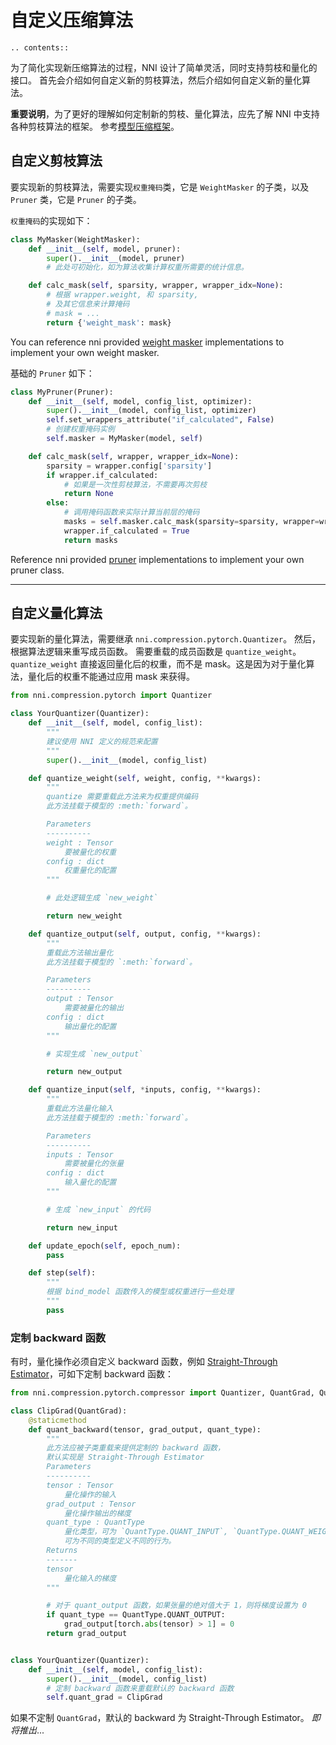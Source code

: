 # 自定义压缩算法

```eval_rst
.. contents::
```

为了简化实现新压缩算法的过程，NNI 设计了简单灵活，同时支持剪枝和量化的接口。 首先会介绍如何自定义新的剪枝算法，然后介绍如何自定义新的量化算法。

**重要说明**，为了更好的理解如何定制新的剪枝、量化算法，应先了解 NNI 中支持各种剪枝算法的框架。 参考[模型压缩框架](https://nni.readthedocs.io/zh/latest/Compression/Framework.html)。


## 自定义剪枝算法

要实现新的剪枝算法，需要实现`权重掩码`类，它是 `WeightMasker` 的子类，以及`Pruner` 类，它是 `Pruner` 的子类。

`权重掩码`的实现如下：

```python
class MyMasker(WeightMasker):
    def __init__(self, model, pruner):
        super().__init__(model, pruner)
        # 此处可初始化，如为算法收集计算权重所需要的统计信息。

    def calc_mask(self, sparsity, wrapper, wrapper_idx=None):
        # 根据 wrapper.weight, 和 sparsity, 
        # 及其它信息来计算掩码
        # mask = ...
        return {'weight_mask': mask}
```

You can reference nni provided [weight masker](https://github.com/microsoft/nni/blob/v1.9/src/sdk/pynni/nni/compression/pytorch/pruning/structured_pruning.py) implementations to implement your own weight masker.

基础的 `Pruner` 如下：

```python
class MyPruner(Pruner):
    def __init__(self, model, config_list, optimizer):
        super().__init__(model, config_list, optimizer)
        self.set_wrappers_attribute("if_calculated", False)
        # 创建权重掩码实例
        self.masker = MyMasker(model, self)

    def calc_mask(self, wrapper, wrapper_idx=None):
        sparsity = wrapper.config['sparsity']
        if wrapper.if_calculated:
            # 如果是一次性剪枝算法，不需要再次剪枝
            return None
        else:
            # 调用掩码函数来实际计算当前层的掩码
            masks = self.masker.calc_mask(sparsity=sparsity, wrapper=wrapper, wrapper_idx=wrapper_idx)
            wrapper.if_calculated = True
            return masks

```

Reference nni provided [pruner](https://github.com/microsoft/nni/blob/v1.9/src/sdk/pynni/nni/compression/pytorch/pruning/one_shot.py) implementations to implement your own pruner class.


***

## 自定义量化算法

要实现新的量化算法，需要继承 `nni.compression.pytorch.Quantizer`。 然后，根据算法逻辑来重写成员函数。 需要重载的成员函数是 `quantize_weight`。 `quantize_weight` 直接返回量化后的权重，而不是 mask。这是因为对于量化算法，量化后的权重不能通过应用 mask 来获得。

```python
from nni.compression.pytorch import Quantizer

class YourQuantizer(Quantizer):
    def __init__(self, model, config_list):
        """
        建议使用 NNI 定义的规范来配置
        """
        super().__init__(model, config_list)

    def quantize_weight(self, weight, config, **kwargs):
        """
        quantize 需要重载此方法来为权重提供编码
        此方法挂载于模型的 :meth:`forward`。

        Parameters
        ----------
        weight : Tensor
            要被量化的权重
        config : dict
            权重量化的配置
        """

        # 此处逻辑生成 `new_weight`

        return new_weight

    def quantize_output(self, output, config, **kwargs):
        """
        重载此方法输出量化
        此方法挂载于模型的 `:meth:`forward`。

        Parameters
        ----------
        output : Tensor
            需要被量化的输出
        config : dict
            输出量化的配置
        """

        # 实现生成 `new_output`

        return new_output

    def quantize_input(self, *inputs, config, **kwargs):
        """
        重载此方法量化输入
        此方法挂载于模型的 :meth:`forward`。

        Parameters
        ----------
        inputs : Tensor
            需要被量化的张量
        config : dict
            输入量化的配置
        """

        # 生成 `new_input` 的代码

        return new_input

    def update_epoch(self, epoch_num):
        pass

    def step(self):
        """
        根据 bind_model 函数传入的模型或权重进行一些处理
        """
        pass
```

### 定制 backward 函数

有时，量化操作必须自定义 backward 函数，例如 [Straight-Through Estimator](https://stackoverflow.com/questions/38361314/the-concept-of-straight-through-estimator-ste)，可如下定制 backward 函数：

```python
from nni.compression.pytorch.compressor import Quantizer, QuantGrad, QuantType

class ClipGrad(QuantGrad):
    @staticmethod
    def quant_backward(tensor, grad_output, quant_type):
        """
        此方法应被子类重载来提供定制的 backward 函数，
        默认实现是 Straight-Through Estimator
        Parameters
        ----------
        tensor : Tensor
            量化操作的输入
        grad_output : Tensor
            量化操作输出的梯度
        quant_type : QuantType
            量化类型，可为 `QuantType.QUANT_INPUT`, `QuantType.QUANT_WEIGHT`, `QuantType.QUANT_OUTPUT`,
            可为不同的类型定义不同的行为。
        Returns
        -------
        tensor
            量化输入的梯度
        """

        # 对于 quant_output 函数，如果张量的绝对值大于 1，则将梯度设置为 0
        if quant_type == QuantType.QUANT_OUTPUT: 
            grad_output[torch.abs(tensor) > 1] = 0
        return grad_output


class YourQuantizer(Quantizer):
    def __init__(self, model, config_list):
        super().__init__(model, config_list)
        # 定制 backward 函数来重载默认的 backward 函数
        self.quant_grad = ClipGrad

```

如果不定制 `QuantGrad`，默认的 backward 为 Straight-Through Estimator。 _即将推出_...
